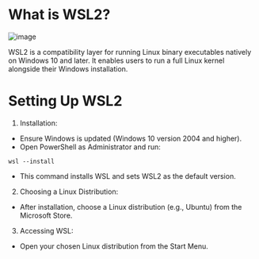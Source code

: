 # What is WSL2?
![image](https://github.com/user-attachments/assets/7ef96bae-131d-4f93-a4de-dd071508ef7e)

WSL2 is a compatibility layer for running Linux binary executables natively on Windows 10 and later. It enables users to run a full Linux kernel alongside their Windows installation.

# Setting Up WSL2

1. Installation:
* Ensure Windows is updated (Windows 10 version 2004 and higher).
* Open PowerShell as Administrator and run:

`wsl --install`

* This command installs WSL and sets WSL2 as the default version.

2. Choosing a Linux Distribution:
* After installation, choose a Linux distribution (e.g., Ubuntu) from the Microsoft Store.

3. Accessing WSL:
* Open your chosen Linux distribution from the Start Menu.

